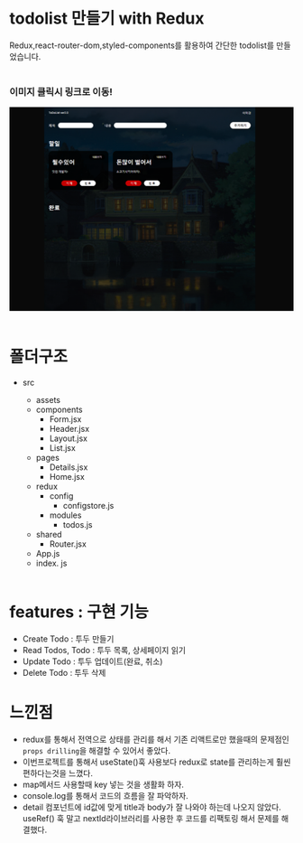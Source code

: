 # todolist 만들기 with Redux

Redux,react-router-dom,styled-components를 활용하여 간단한 todolist를 만들었습니다.
<br />
<br />

### **이미지 클릭시 링크로 이동!**

[![image](./src/assets/thumb.PNG)](https://redux-to-do-ver2-0-8rdb6csad-suwoncityboy.vercel.app/ "todolist로이동")
<br />
<br />

# 폴더구조

- src

  - assets
  - components
    - Form.jsx
    - Header.jsx
    - Layout.jsx
    - List.jsx
  - pages
    - Details.jsx
    - Home.jsx
  - redux
    - config
      - configstore.js
    - modules
      - todos.js
  - shared
    - Router.jsx
  - App.js
  - index. js

  <br />

# features : 구현 기능

- Create Todo : 투두 만들기
- Read Todos, Todo : 투두 목록, 상세페이지 읽기
- Update Todo : 투두 업데이트(완료, 취소)
- Delete Todo : 투두 삭제

# 느낀점

- redux를 통해서 전역으로 상태를 관리를 해서 기존 리액트로만 했을때의 문제점인 `props drilling`을 해결할 수 있어서 좋았다.
- 이번프로젝트를 통해서 useState()훅 사용보다 redux로 state를 관리하는게 훨씬 편하다는것을 느꼈다.
- map메서드 사용할때 key 넣는 것을 생활화 하자.
- console.log를 통해서 코드의 흐름을 잘 파악하자.
- detail 컴포넌트에 id값에 맞게 title과 body가 잘 나와야 하는데 나오지 않았다. useRef() 훅 말고 nextId라이브러리를 사용한 후 코드를 리팩토링 해서 문제를 해결했다.
